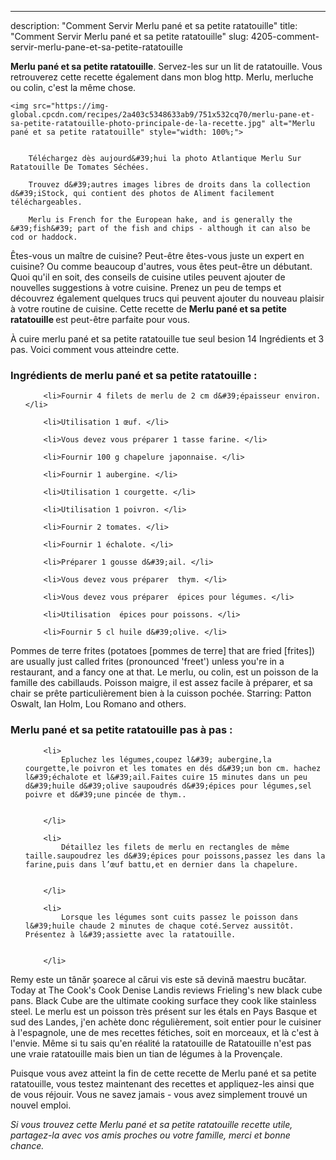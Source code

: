 ---
description: "Comment Servir Merlu pané et sa petite ratatouille"
title: "Comment Servir Merlu pané et sa petite ratatouille"
slug: 4205-comment-servir-merlu-pane-et-sa-petite-ratatouille

<p>
	<strong>Merlu pané et sa petite ratatouille</strong>. 
	Servez-les sur un lit de ratatouille. Vous retrouverez cette recette également dans mon blog http. Merlu, merluche ou colin, c&#39;est la même chose.
</p>
<p>
	
	<img src="https://img-global.cpcdn.com/recipes/2a403c5348633ab9/751x532cq70/merlu-pane-et-sa-petite-ratatouille-photo-principale-de-la-recette.jpg" alt="Merlu pané et sa petite ratatouille" style="width: 100%;">
	
	
		Téléchargez dès aujourd&#39;hui la photo Atlantique Merlu Sur Ratatouille De Tomates Séchées.
	
		Trouvez d&#39;autres images libres de droits dans la collection d&#39;iStock, qui contient des photos de Aliment facilement téléchargeables.
	
		Merlu is French for the European hake, and is generally the &#39;fish&#39; part of the fish and chips - although it can also be cod or haddock.
	
</p>

Êtes-vous un maître de cuisine? Peut-être êtes-vous juste un expert en cuisine? Ou comme beaucoup d'autres, vous êtes peut-être un débutant. Quoi qu'il en soit, des conseils de cuisine utiles peuvent ajouter de nouvelles suggestions à votre cuisine. Prenez un peu de temps et découvrez également quelques trucs qui peuvent ajouter du nouveau plaisir à votre routine de cuisine. Cette recette de <strong> Merlu pané et sa petite ratatouille </strong> est peut-être parfaite pour vous.

<!--inarticleads1-->

À cuire merlu pané et sa petite ratatouille tue seul besion 14 Ingrédients et 3 pas. Voici comment vous atteindre cette.

<h3>Ingrédients de merlu pané et sa petite ratatouille :</h3>

<ol>
	
		<li>Fournir 4 filets de merlu de 2 cm d&#39;épaisseur environ. </li>
	
		<li>Utilisation 1 œuf. </li>
	
		<li>Vous devez vous préparer 1 tasse farine. </li>
	
		<li>Fournir 100 g chapelure japonnaise. </li>
	
		<li>Fournir 1 aubergine. </li>
	
		<li>Utilisation 1 courgette. </li>
	
		<li>Utilisation 1 poivron. </li>
	
		<li>Fournir 2 tomates. </li>
	
		<li>Fournir 1 échalote. </li>
	
		<li>Préparer 1 gousse d&#39;ail. </li>
	
		<li>Vous devez vous préparer  thym. </li>
	
		<li>Vous devez vous préparer  épices pour légumes. </li>
	
		<li>Utilisation  épices pour poissons. </li>
	
		<li>Fournir 5 cl huile d&#39;olive. </li>
	
</ol>

Pommes de terre frites (potatoes [pommes de terre] that are fried [frites]) are usually just called frites (pronounced &#39;freet&#39;) unless you&#39;re in a restaurant, and a fancy one at that. Le merlu, ou colin, est un poisson de la famille des cabillauds. Poisson maigre, il est assez facile à préparer, et sa chair se prête particulièrement bien à la cuisson pochée. Starring: Patton Oswalt, Ian Holm, Lou Romano and others. 

<!--inarticleads2-->

<h3>Merlu pané et sa petite ratatouille pas à pas :</h3>

<ol>
	
		<li>
			Epluchez les légumes,coupez l&#39; aubergine,la courgette,le poivron et les tomates en dés d&#39;un bon cm. hachez l&#39;échalote et l&#39;ail.Faites cuire 15 minutes dans un peu d&#39;huile d&#39;olive saupoudrés d&#39;épices pour légumes,sel poivre et d&#39;une pincée de thym..
			
			
		</li>
	
		<li>
			Détaillez les filets de merlu en rectangles de même taille.saupoudrez les d&#39;épices pour poissons,passez les dans la farine,puis dans l’œuf battu,et en dernier dans la chapelure.
			
			
		</li>
	
		<li>
			Lorsque les légumes sont cuits passez le poisson dans l&#39;huile chaude 2 minutes de chaque coté.Servez aussitôt. Présentez à l&#39;assiette avec la ratatouille.
			
			
		</li>
	
</ol>

Remy este un tânăr șoarece al cărui vis este să devină maestru bucătar. Today at The Cook&#39;s Cook Denise Landis reviews Frieling&#39;s new black cube pans. Black Cube are the ultimate cooking surface they cook like stainless steel. Le merlu est un poisson très présent sur les étals en Pays Basque et sud des Landes, j&#39;en achète donc régulièrement, soit entier pour le cuisiner à l&#39;espagnole, une de mes recettes fétiches, soit en morceaux, et là c&#39;est à l&#39;envie. Même si tu sais qu&#39;en réalité la ratatouille de Ratatouille n&#39;est pas une vraie ratatouille mais bien un tian de légumes à la Provençale. 

<!--inarticleads1-->

<p>
Puisque vous avez atteint la fin de cette recette de Merlu pané et sa petite ratatouille, vous testez maintenant des recettes et appliquez-les ainsi que de vous réjouir. Vous ne savez jamais - vous avez simplement trouvé un nouvel emploi.
</p>

<p>
<i>Si vous trouvez cette Merlu pané et sa petite ratatouille recette utile, partagez-la avec vos amis proches ou votre famille, merci et bonne chance.</i>
</p>
